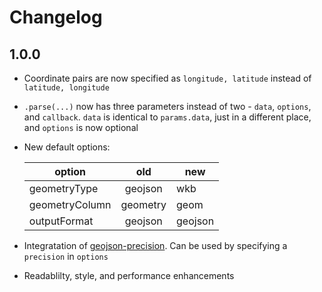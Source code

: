 # Changelog

## 1.0.0
+ Coordinate pairs are now specified as `longitude, latitude` instead of `latitude, longitude`
+ `.parse(...)` now has three parameters instead of two - `data`, `options`, and `callback`. `data` is identical to `params.data`, just in a different place, and `options` is now optional
+ New default options:


  | option          | old           | new     |
  | --------------- |:-------------:| -------|
  | geometryType    | geojson       | wkb     |
  | geometryColumn  | geometry      | geom    |
  | outputFormat    | geojson       | geojson |


+ Integratation of [geojson-precision](https://github.com/jczaplew/geojson-precision). Can be used by specifying a `precision` in `options`

+ Readablilty, style, and performance enhancements
